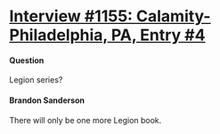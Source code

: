 # [Interview #1155: Calamity-Philadelphia, PA, Entry #4](https://www.theoryland.com/intvmain.php?i=1155#4)

#### Question

Legion series?

#### Brandon Sanderson

There will only be one more Legion book.


